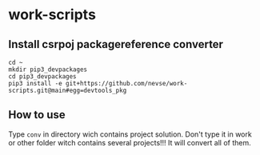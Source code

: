 # work-scripts

## Install csrpoj packagereference converter
```
cd ~
mkdir pip3_devpackages
cd pip3_devpackages
pip3 install -e git+https://github.com/nevse/work-scripts.git@main#egg=devtools_pkg
```

## How to use
Type `conv` in directory wich contains project solution. Don't type it in work or other folder witch contains several projects!!! It will convert all of them.
